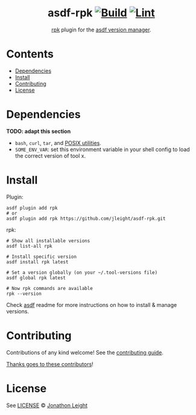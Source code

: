 <div align="center">

# asdf-rpk [![Build](https://github.com/jleight/asdf-rpk/actions/workflows/build.yml/badge.svg)](https://github.com/jleight/asdf-rpk/actions/workflows/build.yml) [![Lint](https://github.com/jleight/asdf-rpk/actions/workflows/lint.yml/badge.svg)](https://github.com/jleight/asdf-rpk/actions/workflows/lint.yml)

[rpk](https://github.com/jleight/asdf-rpk) plugin for the [asdf version manager](https://asdf-vm.com).

</div>

# Contents

- [Dependencies](#dependencies)
- [Install](#install)
- [Contributing](#contributing)
- [License](#license)

# Dependencies

**TODO: adapt this section**

- `bash`, `curl`, `tar`, and [POSIX utilities](https://pubs.opengroup.org/onlinepubs/9699919799/idx/utilities.html).
- `SOME_ENV_VAR`: set this environment variable in your shell config to load the correct version of tool x.

# Install

Plugin:

```shell
asdf plugin add rpk
# or
asdf plugin add rpk https://github.com/jleight/asdf-rpk.git
```

rpk:

```shell
# Show all installable versions
asdf list-all rpk

# Install specific version
asdf install rpk latest

# Set a version globally (on your ~/.tool-versions file)
asdf global rpk latest

# Now rpk commands are available
rpk --version
```

Check [asdf](https://github.com/asdf-vm/asdf) readme for more instructions on how to
install & manage versions.

# Contributing

Contributions of any kind welcome! See the [contributing guide](contributing.md).

[Thanks goes to these contributors](https://github.com/jleight/asdf-rpk/graphs/contributors)!

# License

See [LICENSE](LICENSE) © [Jonathon Leight](https://github.com/jleight/)
